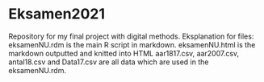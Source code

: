 # Eksamen2021
Repository for my final project with digital methods.
Eksplanation for files:
  eksamenNU.rdm is the main R script in markdown.
  eksamenNU.html is the markdown outputted and knitted into HTML
  aar1817.csv, aar2007.csv, antal18.csv and Data17.csv are all data which are used in the eksamenNU.rdm. 
